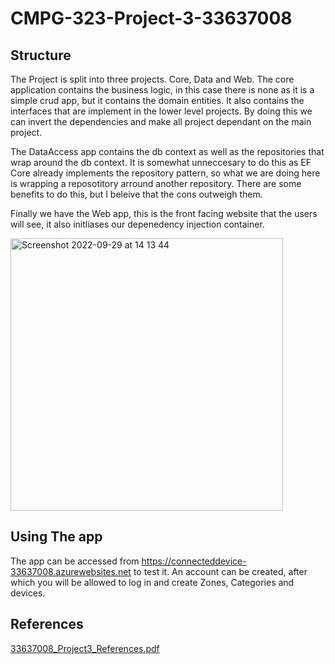 # CMPG-323-Project-3-33637008
## Structure
The Project is split into three projects. Core, Data and Web. The core application contains the business logic, in this case there is none as it is a simple crud app, but it contains the domain entities. It also contains the interfaces that are implement in the lower level projects. By doing this we can invert the dependencies and make all project dependant on the main project.

The DataAccess app contains the db context as well as the repositories that wrap around the db context. It is somewhat unneccesary to do this as EF Core already implements the repository pattern, so what we are doing here is wrapping a reposotitory arround another repository. There are some benefits to do this, but I beleive that the cons outweigh them. 

Finally we have the Web app, this is the front facing website that the users will see, it also initliases our depenedency injection container.

<img width="436" alt="Screenshot 2022-09-29 at 14 13 44" src="https://user-images.githubusercontent.com/56234654/193028678-fc1b1bf0-f2d1-4eb9-b87f-0de7fff83567.png">

## Using The app
The app can be accessed from https://connecteddevice-33637008.azurewebsites.net to test it. An account can be created, after which you will be allowed to log in and create Zones, Categories and devices.

## References
[33637008_Project3_References.pdf](https://github.com/MervynLudick/CMPG-323-Project-3-33637008/files/9675480/33637008_Project3_References.pdf)
